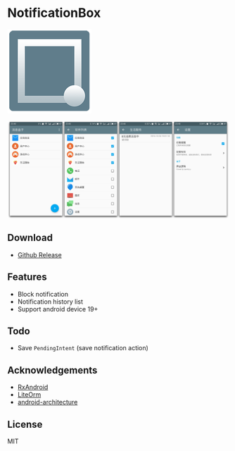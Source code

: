 # NotificationBox

![](app/src/main/res/mipmap-xxxhdpi/ic_launcher.png)

![](screenshots.png)

## Download

- [Github Release](https://github.com/gavinliu/NotificationBox/releases)

## Features

* Block notification
* Notification history list
* Support android device 19+

## Todo

* Save ``PendingIntent`` (save notification action)

## Acknowledgements

- [RxAndroid](https://github.com/ReactiveX/RxAndroid)
- [LiteOrm](https://github.com/litesuits/android-lite-orm)
- [android-architecture](https://github.com/googlesamples/android-architecture)

## License

MIT
